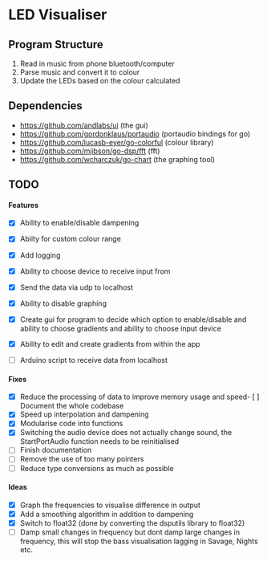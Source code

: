 # LED Visualiser

## Program Structure
1. Read in music from phone bluetooth/computer
2. Parse music and convert it to colour
3. Update the LEDs based on the colour calculated

## Dependencies
- https://github.com/andlabs/ui (the gui)
- https://github.com/gordonklaus/portaudio (portaudio bindings for go)
- https://github.com/lucasb-eyer/go-colorful (colour library)
- https://github.com/mjibson/go-dsp/fft (fft)
- https://github.com/wcharczuk/go-chart (the graphing tool)

## TODO
#### Features
- [x] Ability to enable/disable dampening
- [x] Abiity for custom colour range
- [x] Add logging
- [x] Ability to choose device to receive input from 
- [x] Send the data via udp to localhost
- [x] Ability to disable graphing
- [x] Create gui for program to decide which option to enable/disable and ability to choose gradients and ability to choose input device
- [x] Ability to edit and create gradients from within the app
- [ ] Arduino script to receive data from localhost


#### Fixes
- [x] Reduce the processing of data to improve memory usage and speed- [ ] Document the whole codebase
- [x] Speed up interpolation and dampening
- [x] Modularise code into functions
- [x] Switching the audio device does not actually change sound, the StartPortAudio function needs to be reinitialised
- [ ] Finish documentation
- [ ] Remove the use of too many pointers
- [ ] Reduce type conversions as much as possible

#### Ideas
- [x] Graph the frequencies to visualise difference in output
- [x] Add a smoothing algorithm in addition to dampening
- [x] Switch to float32 (done by converting the dsputils library to float32)
- [ ] Damp small changes in frequency but dont damp large changes in frequency, this will stop the bass visualisation lagging in Savage, Nights etc.

